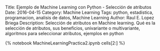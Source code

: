 Title: Ejemplo de Machine Learning con Python - Selección de atributos
Date: 2016-04-15
Category: Machine Learning
Tags: python, estadistica, programacion, analisis de datos, Machine Learning
Author: Raul E. Lopez Briega
Description: Selección de atributos en Machine learning. Qué es la selección de atributos, sus beneficios, univariante o multivariante, algoritmos para seleccionar atributos, ejemplos en python

{% notebook MachineLearningPractica2.ipynb cells[2:] %}
